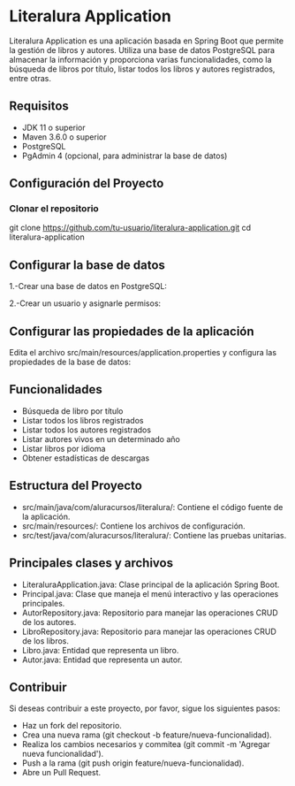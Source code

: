 # Literalura Application

Literalura Application es una aplicación basada en Spring Boot que permite la gestión de libros y autores. Utiliza una base de datos PostgreSQL para almacenar la información y proporciona varias funcionalidades, como la búsqueda de libros por título, listar todos los libros y autores registrados, entre otras.

## Requisitos

- JDK 11 o superior
- Maven 3.6.0 o superior
- PostgreSQL
- PgAdmin 4 (opcional, para administrar la base de datos)

## Configuración del Proyecto

### Clonar el repositorio

git clone https://github.com/tu-usuario/literalura-application.git
cd literalura-application

## Configurar la base de datos
1.-Crear una base de datos en PostgreSQL:

2.-Crear un usuario y asignarle permisos:

## Configurar las propiedades de la aplicación
Edita el archivo src/main/resources/application.properties y configura las propiedades de la base de datos:

## Funcionalidades
- Búsqueda de libro por título
- Listar todos los libros registrados
- Listar todos los autores registrados
- Listar autores vivos en un determinado año
- Listar libros por idioma
- Obtener estadísticas de descargas

## Estructura del Proyecto
- src/main/java/com/aluracursos/literalura/: Contiene el código fuente de la aplicación.
- src/main/resources/: Contiene los archivos de configuración.
- src/test/java/com/aluracursos/literalura/: Contiene las pruebas unitarias.

## Principales clases y archivos
- LiteraluraApplication.java: Clase principal de la aplicación Spring Boot.
- Principal.java: Clase que maneja el menú interactivo y las operaciones principales.
- AutorRepository.java: Repositorio para manejar las operaciones CRUD de los autores.
- LibroRepository.java: Repositorio para manejar las operaciones CRUD de los libros.
- Libro.java: Entidad que representa un libro.
- Autor.java: Entidad que representa un autor.

## Contribuir
Si deseas contribuir a este proyecto, por favor, sigue los siguientes pasos:

- Haz un fork del repositorio.
- Crea una nueva rama (git checkout -b feature/nueva-funcionalidad).
- Realiza los cambios necesarios y commitea (git commit -m 'Agregar nueva funcionalidad').
- Push a la rama (git push origin feature/nueva-funcionalidad).
- Abre un Pull Request.
